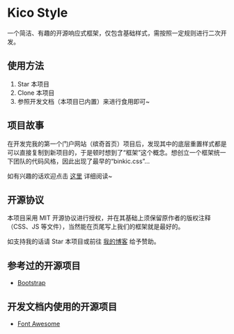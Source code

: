 ﻿# Kico Style
一个简洁、有趣的开源响应式框架，仅包含基础样式，需按照一定规则进行二次开发。

## 使用方法
1. Star 本项目
2. Clone 本项目
3. 参照开发文档（本项目已内置）来进行食用即可~

## 项目故事
在开发完我的第一个门户网站（缤奇首页）项目后，发现其中的底层重置样式都是可以直接复制到新项目的，于是顿时想到了“框架”这个概念。想创立一个框架统一下团队的代码风格，因此出现了最早的“binkic.css”...

如有兴趣的话欢迎点击 [这里](https://hi-paul.space/kico-style-story.html) 详细阅读~

## 开源协议
本项目采用 MIT 开源协议进行授权，并在其基础上须保留原作者的版权注释（CSS、JS 等文件），当然能在页尾写上我们的框架就是最好的。

如支持我的话请 Star 本项目或前往 [我的博客](https://hi-paul.space) 给予赞助。

## 参考过的开源项目
 - [Bootstrap](https://github.com/twbs/bootstrap)

## 开发文档内使用的开源项目
 - [Font Awesome](https://github.com/FortAwesome/Font-Awesome)